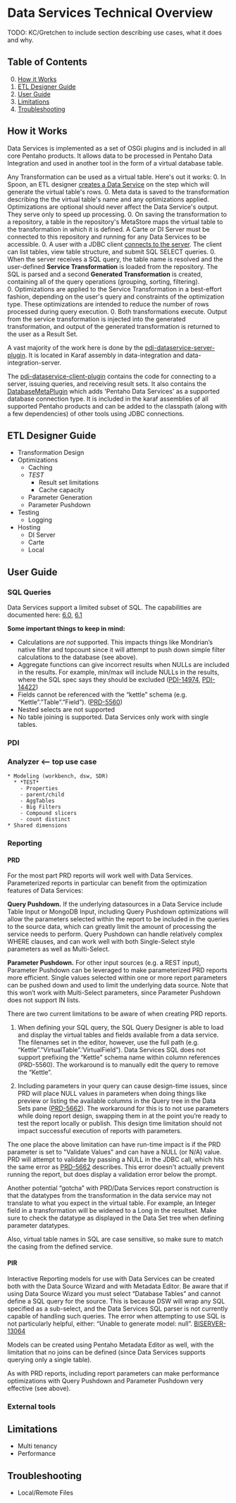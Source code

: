 # Data Services Technical Overview

TODO:  KC/Gretchen to include section describing use cases, what it does and why.

## Table of Contents
0. [How it Works](#how-it-works)
0. [ETL Designer Guide](#etl-designer-guide)
0. [User Guide](#user-guide)
0. [Limitations](#limitations)
0. [Troubleshooting](#troubleshooting)

## How it Works

Data Services is implemented as a set of OSGi plugins and is included in all core Pentaho products. It allows data to be processed in Pentaho Data Integration and used in another tool in the form of a virtual database table.

Any Transformation can be used as a virtual table. Here's out it works:
  0. In Spoon, an ETL designer [creates a Data Service](https://help.pentaho.com/Documentation/6.0/0L0/0Y0/090/020#Create_a_Pentaho_Data_Service) on the step which will generate the virtual table's rows.
  0. Meta data is saved to the transformation describing the the virtual table's name and any optimizations applied. Optimizations are optional should never affect the Data Service's output. They serve only to speed up processing.
  0. On saving the transformation to a repository, a table in the repository's MetaStore maps the virtual table to the transformation in which it is defined. A Carte or DI Server must be connected to this repository and running for any Data Services to be accessible.
  0. A user with a JDBC client [connects to the server](https://help.pentaho.com/Documentation/6.0/0L0/0Y0/090/040). The client can list tables, view table structure, and submit SQL SELECT queries.
  0. When the server receives a SQL query, the table name is resolved and the user-defined **Service Transformation** is loaded from the repository. The SQL is parsed and a second **Generated Transformation** is created, containing all of the query operations (grouping, sorting, filtering).  
  0. Optimizations are applied to the Service Transformation in a best-effort fashion, depending on the user's query and constraints of the optimization type. These optimizations are intended to reduce the number of rows processed during query execution.
  0. Both transformations execute. Output from the service transformation is injected into the generated transformation, and output of the generated transformation is returned to the user as a Result Set.

A vast majority of the work here is done by the [pdi-dataservice-server-plugin](https://github.com/pentaho/pdi-dataservice-server-plugin). It is located in Karaf assembly in data-integration and data-integration-server.

The [pdi-dataservice-client-plugin](https://github.com/pentaho/pdi-dataservice-plugin/tree/master/pdi-dataservice-client/) contains the code for connecting to a server, issuing queries, and receiving result sets. It also contains the [DatabaseMetaPlugin](https://github.com/pentaho/pdi-dataservice-plugin/blob/master/pdi-dataservice-client/src/main/java/org/pentaho/di/trans/dataservice/client/DataServiceClientPlugin.java) which adds 'Pentaho Data Services' as a supported database connection type. It is included in the karaf assemblies of all supported Pentaho products and can be added to the classpath (along with a few dependencies) of other tools using JDBC connections.

## ETL Designer Guide
  - Transformation Design
  - Optimizations
    * Caching
     - *TEST*
       * Result set limitations
       * Cache capacity
    * Parameter Generation
    * Parameter Pushdown
  - Testing
    * Logging
  - Hosting
    * DI Server
    * Carte
    * Local

## User Guide

### SQL Queries
Data Services support a limited subset of SQL.  The capabilities are documented here: [6.0](http://help.pentaho.com/Documentation/6.0/0L0/0Y0/090/080), [6.1](http://help.pentaho.com/Documentation/6.1/0L0/0Y0/090/080)


**Some important things to keep in mind:**
- Calculations are *not* supported.  This impacts things like Mondrian’s native filter and topcount since it will attempt to push down simple filter calculations to the database (see above).
- Aggregate functions can give incorrect results when NULLs are included in the results.  For example, min/max will include NULLs in the results, where the SQL spec says they should be excluded ([PDI-14974](http://jira.pentaho.com/browse/PDI-14974), [PDI-14422](http://jira.pentaho.com/browse/PDI-14422))
- Fields cannot be referenced with the “kettle” schema (e.g. “Kettle”.”Table”.”Field”).  ([PRD-5560](http://jira.pentaho.com/browse/PRD-5560))
- Nested selects are not supported
- No table joining is supported.  Data Services only work with single tables.
 

### PDI

### Analyzer <-- top use case
    * Modeling (workbench, dsw, SDR)
      * *TEST*
        - Properties
        - parent/child
        - AggTables
        - Big Filters
        - Compound slicers
        - count distinct
    * Shared dimensions
     
### Reporting

#### PRD

For the most part PRD reports will work well with Data Services. Parameterized reports in particular can benefit from the optimization features of Data Services:

**Query Pushdown.**  If the underlying datasources in a Data Service include Table Input or MongoDB Input, including Query Pushdown optimizations will allow the parameters selected within the report to be included in the queries to the source data, which can greatly limit the amount of processing the service needs to perform.  Query Pushdown can handle relatively complex WHERE clauses, and can work well with both Single-Select style parameters as well as Multi-Select.

**Parameter Pushdown.**  For other input sources (e.g. a REST input), Parameter Pushdown can be leveraged to make parameterized PRD reports more efficient.  Single values selected within one or more report parameters can be pushed down and used to limit the underlying data source.  Note that this won’t work with Multi-Select parameters, since Parameter Pushdown does not support IN lists.

There are two current limitations to be aware of when creating PRD reports.

1.  When defining your SQL query, the SQL Query Designer is able to load and display the virtual tables and fields available from a data service.  The filenames set in the editor, however, use the full path (e.g. “Kettle”.”VirtualTable”.’VirtualField”).  Data Services SQL does not support prefixing the “Kettle” schema name within column references (PRD-5560).  The workaround is to manually edit the query to remove the “Kettle”.

2.  Including parameters in your query can cause design-time issues, since PRD will place NULL values in parameters when doing things like preview or listing the available columns in the Query tree in the Data Sets pane ([PRD-5662](http://jira.pentaho.com/browse/PRD-5662)).  The workaround for this is to not use parameters while doing report design, swapping them in at the point you’re ready to test the report locally or publish.  This design time limitation should not impact successful execution of reports with parameters.

The one place the above limitation can have run-time impact is if the PRD parameter is set to "Validate Values" and can have a NULL (or N/A) value.  PRD will attempt to validate by passing a NULL in the JDBC call, which hits the same error as [PRD-5662](http://jira.pentaho.com/browse/PRD-5662) describes.  This error doesn't actually prevent running the report, but does display a validation error below the prompt.

Another potential “gotcha” with PRD/Data Services report construction is that the datatypes from the transformation in the data service may not translate to what you expect in the virtual table.  For example, an Integer field in a transformation will be widened to a Long in the resultset.  Make sure to check the datatype as displayed in the Data Set tree when defining parameter datatypes.

Also, virtual table names in SQL are case sensitive, so make sure to match the casing from the defined service.

#### PIR

Interactive Reporting models for use with Data Services can be created both with the Data Source Wizard and with Metadata Editor.  Be aware that if using Data Source Wizard you must select “Database Tables” and cannot define a SQL query for the source.  This is because DSW will wrap any SQL specified as a sub-select, and the Data Services SQL parser is not currently capable of handling such queries.  The error when attempting to use SQL is not particularly helpful, either:  “Unable to generate model:  null”.  [BISERVER-13064](http://jira.pentaho.com/browse/BISERVER-13064)

Models can be created using Pentaho Metadata Editor as well, with the limitation that no joins can be defined (since Data Services supports querying only a single table).

As with PRD reports, including report parameters can make performance optimizations with Query Pushdown and Parameter Pushdown very effective (see above).

### External tools

## Limitations
  - Multi tenancy
  - Performance

## Troubleshooting
  - Local/Remote Files
